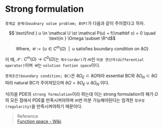 # Strong formulation
`경계값 문제(boudnary value problem; BVP)`가 다음과 같이 주어졌다고 하자.  

$$ \text{find } u \in \mathcal U \st \mathcal P(u) + f(\mathbf x) = 0 \quad \text{in } \Omega \subset \R^d$$

$$ \text{Where, } \mathcal U := \{ u \in C^m(\Omega) \enspace | \enspace u \text{ satisfies boundary condition on } \partial\Omega \} $$

이 때, $\mathcal P : C^m(\Omega) \rightarrow C^0(\Omega)$는 `계수(order)`가 $m$인 `미분 연산자(differential operator)`이며 $\mathcal U$는 `solution funtion space`이다.

`경계조건(boundary condition; BC)`은 $\partial\Omega_E \subset \partial\Omega$따라 essential BC와 $\partial\Omega_N \subset \partial\Omega$따라 natural BC가 주어져있으며 $\partial\Omega = \partial\Omega_E \cup \partial\Omega_N$ 이다.

식(1)을 PDE의 `strong formulation`이라 하는데 이는 strong formulation의 해가 $\Omega$의 모든 점에서 PDE를 만족시켜야하며 $m$번 미분 가능해야된다는 엄격한 `정규성(regularity)`을 만족시켜야하기 때문이다.

> Reference    
> [Function space - Wiki](https://en.wikipedia.org/wiki/Function_space#Functional_analysis)